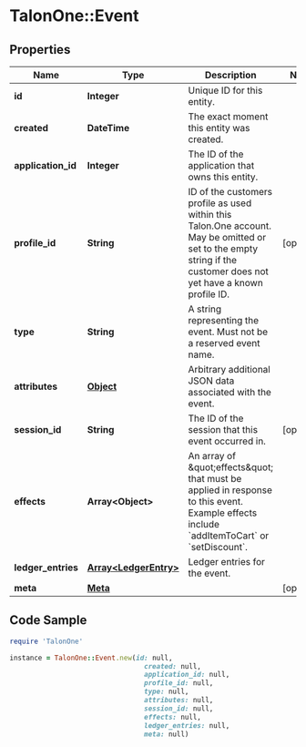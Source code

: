 # TalonOne::Event

## Properties

Name | Type | Description | Notes
------------ | ------------- | ------------- | -------------
**id** | **Integer** | Unique ID for this entity. | 
**created** | **DateTime** | The exact moment this entity was created. | 
**application_id** | **Integer** | The ID of the application that owns this entity. | 
**profile_id** | **String** | ID of the customers profile as used within this Talon.One account. May be omitted or set to the empty string if the customer does not yet have a known profile ID. | [optional] 
**type** | **String** | A string representing the event. Must not be a reserved event name. | 
**attributes** | [**Object**](.md) | Arbitrary additional JSON data associated with the event. | 
**session_id** | **String** | The ID of the session that this event occurred in. | [optional] 
**effects** | **Array&lt;Object&gt;** | An array of \&quot;effects\&quot; that must be applied in response to this event. Example effects include &#x60;addItemToCart&#x60; or &#x60;setDiscount&#x60;.  | 
**ledger_entries** | [**Array&lt;LedgerEntry&gt;**](LedgerEntry.md) | Ledger entries for the event. | 
**meta** | [**Meta**](Meta.md) |  | [optional] 

## Code Sample

```ruby
require 'TalonOne'

instance = TalonOne::Event.new(id: null,
                                 created: null,
                                 application_id: null,
                                 profile_id: null,
                                 type: null,
                                 attributes: null,
                                 session_id: null,
                                 effects: null,
                                 ledger_entries: null,
                                 meta: null)
```


